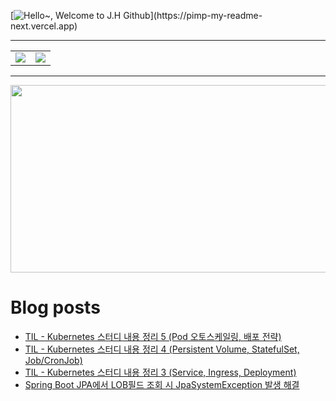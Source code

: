 [![Hello~, Welcome to J.H Github](https://pimp-my-readme-next.vercel.app/api/wavy-banner?subtitle=Welcome%20to%20J.H%20Github&title=Hello~)](https://pimp-my-readme-next.vercel.app)

---

<table>
  <tr>
    <td>
      <img src="https://github-readme-stats.vercel.app/api?username=mocha-rm&show_icons=true&theme=dark" />
    </td>
    <td>
      <img src="https://github-readme-stats.vercel.app/api/top-langs/?username=mocha-rm&layout=compact" />
    </td>
  </tr>
</table>


---

<a href="https://github.com/devxb/gitanimals">
<img
  src="https://render.gitanimals.org/farms/mocha-rm"
  width="600"
  height="300"
/>
</a>

# Blog posts
<!-- BLOG-POST-LIST:START -->
- [TIL - Kubernetes 스터디 내용 정리 5 &lpar;Pod 오토스케일링, 배포 전략&rpar;](https://velog.io/@jelog_131/TIL-Kubernetes-%EC%8A%A4%ED%84%B0%EB%94%94-%EB%82%B4%EC%9A%A9-%EC%A0%95%EB%A6%AC-5-Pod-%EC%98%A4%ED%86%A0%EC%8A%A4%EC%BC%80%EC%9D%BC%EB%A7%81-%EB%B0%B0%ED%8F%AC-%EC%A0%84%EB%9E%B5)
- [TIL - Kubernetes 스터디 내용 정리 4 &lpar;Persistent Volume, StatefulSet, Job/CronJob&rpar;](https://velog.io/@jelog_131/TIL-Kubernetes-%EC%8A%A4%ED%84%B0%EB%94%94-%EB%82%B4%EC%9A%A9-%EC%A0%95%EB%A6%AC-4-Persistent-Volume-StatefulSet-JobCronJob)
- [TIL - Kubernetes 스터디 내용 정리 3 &lpar;Service, Ingress, Deployment&rpar;](https://velog.io/@jelog_131/TIL-Kubernetes-%EC%8A%A4%ED%84%B0%EB%94%94-%EB%82%B4%EC%9A%A9-%EC%A0%95%EB%A6%AC-3-Service-Ingress-Deployment)
- [Spring Boot JPA에서 LOB필드 조회 시 JpaSystemException 발생 해결](https://velog.io/@jelog_131/Spring-Boot-JPA%EC%97%90%EC%84%9C-LOB%ED%95%84%EB%93%9C-%EC%A1%B0%ED%9A%8C-%EC%8B%9C-JpaSystemException-%EB%B0%9C%EC%83%9D-%ED%95%B4%EA%B2%B0)
<!-- BLOG-POST-LIST:END -->
